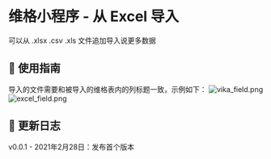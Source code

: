 # 维格小程序 - 从 Excel 导入

可以从 .xlsx .csv .xls 文件追加导入说更多数据

## 📄 使用指南

导入的文件需要和被导入的维格表内的列标题一致，示例如下：
![vika_field.png](https://oss.xukecheng.tech/image/png/1646017424.png)
![excel_field.png](https://oss.xukecheng.tech/image/png/1646017522.png)

## 🎯 更新日志

v0.0.1 - 2021年2月28日：发布首个版本